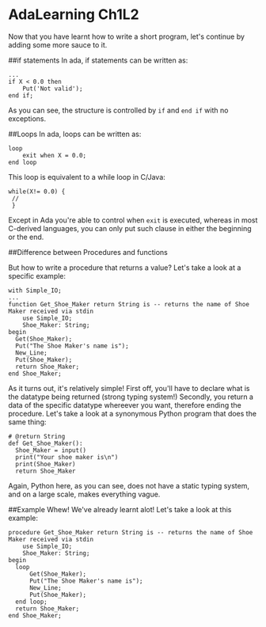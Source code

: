 # AdaLearning Ch1L2
Now that you have learnt how to write a short program, let's continue by adding some more sauce to it.

##if statements
In ada, if statements can be written as:
```
...
if X < 0.0 then
    Put('Not valid');
end if;
```
As you can see, the structure is controlled by `if` and `end if` with no exceptions.

##Loops
In ada, loops can be written as:
```
loop
    exit when X = 0.0;
end loop

```
This loop is equivalent to a while loop in C/Java:
```
while(X!= 0.0) {
 //
 }
```
Except in Ada you're able to control when `exit` is executed, whereas in most C-derived languages, you can only put such clause in either the beginning or the end.

##Difference between Procedures and functions

But how to write a procedure that returns a value? Let's take a look at a specific example:
```
with Simple_IO;
...
function Get_Shoe_Maker return String is -- returns the name of Shoe Maker received via stdin
    use Simple_IO;
    Shoe_Maker: String;
begin
  Get(Shoe_Maker);
  Put("The Shoe Maker's name is");
  New_Line;
  Put(Shoe_Maker);
  return Shoe_Maker;
end Shoe_Maker;
```
As it turns out, it's relatively simple! First off, you'll have to declare what is the datatype being returned (strong typing system!) Secondly, you return a data of the specific datatype whereever you want, therefore ending the procedure. Let's take a look at a synonymous Python program that does the same thing:

```
# @return String
def Get_Shoe_Maker():
  Shoe_Maker = input()
  print("Your shoe maker is\n")
  print(Shoe_Maker)
  return Shoe_Maker
```

Again, Python here, as you can see, does not have a static typing system, and on a large scale, makes everything vague.

##Example
Whew! We've already learnt alot! Let's take a look at this example:
```
procedure Get_Shoe_Maker return String is -- returns the name of Shoe Maker received via stdin
    use Simple_IO;
    Shoe_Maker: String;
begin
  loop
      Get(Shoe_Maker);
      Put("The Shoe Maker's name is");
      New_Line;
      Put(Shoe_Maker);
  end loop;
  return Shoe_Maker;
end Shoe_Maker;
```

